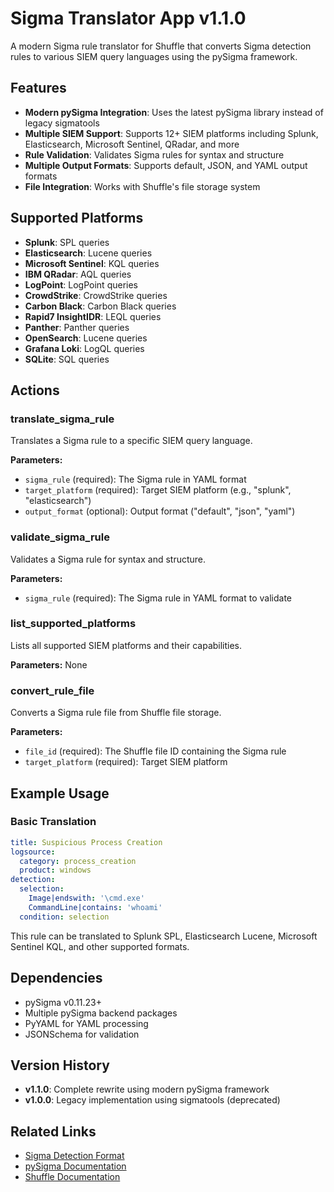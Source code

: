 # Sigma Translator App v1.1.0

A modern Sigma rule translator for Shuffle that converts Sigma detection rules to various SIEM query languages using the pySigma framework.

## Features

- **Modern pySigma Integration**: Uses the latest pySigma library instead of legacy sigmatools
- **Multiple SIEM Support**: Supports 12+ SIEM platforms including Splunk, Elasticsearch, Microsoft Sentinel, QRadar, and more
- **Rule Validation**: Validates Sigma rules for syntax and structure
- **Multiple Output Formats**: Supports default, JSON, and YAML output formats
- **File Integration**: Works with Shuffle's file storage system

## Supported Platforms

- **Splunk**: SPL queries
- **Elasticsearch**: Lucene queries  
- **Microsoft Sentinel**: KQL queries
- **IBM QRadar**: AQL queries
- **LogPoint**: LogPoint queries
- **CrowdStrike**: CrowdStrike queries
- **Carbon Black**: Carbon Black queries
- **Rapid7 InsightIDR**: LEQL queries
- **Panther**: Panther queries
- **OpenSearch**: Lucene queries
- **Grafana Loki**: LogQL queries
- **SQLite**: SQL queries

## Actions

### translate_sigma_rule
Translates a Sigma rule to a specific SIEM query language.

**Parameters:**
- `sigma_rule` (required): The Sigma rule in YAML format
- `target_platform` (required): Target SIEM platform (e.g., "splunk", "elasticsearch")
- `output_format` (optional): Output format ("default", "json", "yaml")

### validate_sigma_rule
Validates a Sigma rule for syntax and structure.

**Parameters:**
- `sigma_rule` (required): The Sigma rule in YAML format to validate

### list_supported_platforms
Lists all supported SIEM platforms and their capabilities.

**Parameters:** None

### convert_rule_file
Converts a Sigma rule file from Shuffle file storage.

**Parameters:**
- `file_id` (required): The Shuffle file ID containing the Sigma rule
- `target_platform` (required): Target SIEM platform

## Example Usage

### Basic Translation
```yaml
title: Suspicious Process Creation
logsource:
  category: process_creation
  product: windows
detection:
  selection:
    Image|endswith: '\cmd.exe'
    CommandLine|contains: 'whoami'
  condition: selection
```

This rule can be translated to Splunk SPL, Elasticsearch Lucene, Microsoft Sentinel KQL, and other supported formats.

## Dependencies

- pySigma v0.11.23+
- Multiple pySigma backend packages
- PyYAML for YAML processing
- JSONSchema for validation

## Version History

- **v1.1.0**: Complete rewrite using modern pySigma framework
- **v1.0.0**: Legacy implementation using sigmatools (deprecated)

## Related Links

- [Sigma Detection Format](https://sigmahq.io/)
- [pySigma Documentation](https://sigmahq-pysigma.readthedocs.io/)
- [Shuffle Documentation](https://shuffler.io/docs)
